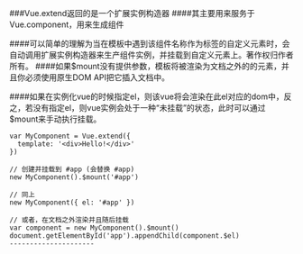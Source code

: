 ###Vue.extend返回的是一个扩展实例构造器
####其主要用来服务于Vue.component，用来生成组件

####可以简单的理解为当在模板中遇到该组件名称作为标签的自定义元素时，会自动调用扩展实例构造器来生产组件实例，并挂载到自定义元素上。著作权归作者所有。
####如果$mount没有提供参数，模板将被渲染为文档之外的的元素，并且你必须使用原生DOM API把它插入文档中。

####如果在实例化vue的时候指定el，则该vue将会渲染在此el对应的dom中，反之，若没有指定el，则vue实例会处于一种“未挂载”的状态，此时可以通过$mount来手动执行挂载。

```angular2html
var MyComponent = Vue.extend({
  template: '<div>Hello!</div>'
})

// 创建并挂载到 #app (会替换 #app)
new MyComponent().$mount('#app')

// 同上
new MyComponent({ el: '#app' })

// 或者，在文档之外渲染并且随后挂载
var component = new MyComponent().$mount()
document.getElementById('app').appendChild(component.$el)
--------------------- 
```

